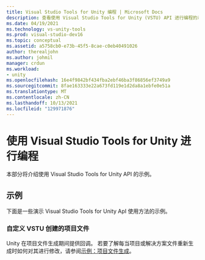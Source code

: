 ```yaml
---
title: Visual Studio Tools for Unity 编程 | Microsoft Docs
description: 查看使用 Visual Studio Tools for Unity (VSTU) API 进行编程的示例。 自定义 VSTU 创建的项目文件。
ms.date: 04/19/2021
ms.technology: vs-unity-tools
ms.prod: visual-studio-dev16
ms.topic: conceptual
ms.assetid: a5758cb0-e73b-45f5-8cae-c0eb40491026
author: therealjohn
ms.author: johmil
manager: crdun
ms.workload:
- unity
ms.openlocfilehash: 16e4f9842bf434fba2ebf46ba3f86856ef3749a9
ms.sourcegitcommit: 8fae163333e22a673fd119e1d2da8a1ebfe0e51a
ms.translationtype: MT
ms.contentlocale: zh-CN
ms.lasthandoff: 10/13/2021
ms.locfileid: "129971876"
---
```

# <a name="program-visual-studio-tools-for-unity"></a>使用 Visual Studio Tools for Unity 进行编程
本部分将介绍使用 Visual Studio Tools for Unity API 的示例。

## <a name="examples"></a>示例
 下面是一些演示 Visual Studio Tools for Unity ApI 使用方法的示例。

### <a name="customize-project-files-created-by-vstu"></a>自定义 VSTU 创建的项目文件
 Unity 在项目文件生成期间提供回调。 若要了解每当项目或解决方案文件重新生成时如何对其进行修改，请参阅[示例：项目文件生成](./customize-project-files-created-by-vstu.md)。
